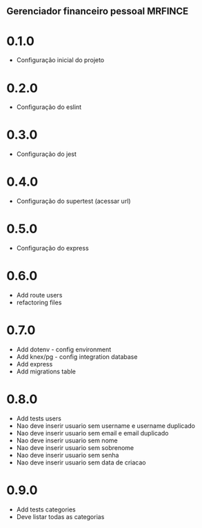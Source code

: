 ## Gerenciador financeiro pessoal MRFINCE

# 0.1.0
- Configuração inicial do projeto

# 0.2.0
- Configuração do eslint

# 0.3.0
- Configuração do jest

# 0.4.0
- Configuração do supertest (acessar url)

# 0.5.0
- Configuração do express

# 0.6.0
- Add route users
- refactoring files

# 0.7.0
- Add dotenv - config environment
- Add knex/pg - config integration database
- Add express 
- Add migrations table

# 0.8.0 
- Add tests users
- Nao deve inserir usuario sem username e username duplicado
- Nao deve inserir usuario sem email e email duplicado
- Nao deve inserir usuario sem nome
- Nao deve inserir usuario sem sobrenome
- Nao deve inserir usuario sem senha
- Nao deve inserir usuario sem data de criacao

# 0.9.0
- Add tests categories
- Deve listar todas as categorias